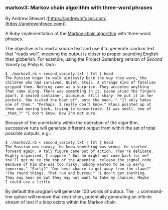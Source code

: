 ### markov3: Markov chain algorithm with three-word phrases

By Andrew Stewart ([https://andrewinfosec.com](https://andrewinfosec.com))

A Ruby implementation of the [Markov chain
algorithm](http://en.wikipedia.org/wiki/Markov_chain) with three-word phrases.

The objective is to read a source text and use it to generate random text that
"reads well", meaning the output is closer to proper-sounding English than
gibberish. For example, using the Project Gutenberg version of _Second Variety_
by Philip K. Dick:

    $ ./markov3.rb < second_variety.txt | fmt | head 
    The Russian began to walk aimlessly back the way they were, the
    children who had survived. Quiet. Stoic. A strange kind of fatalism
    gripped them. Nothing came as a surprise. They accepted anything
    that came along. There was something in it. Leone pried the fingers
    apart. A sealed container, aluminum. Still shiny. He put it in her
    pockets. She kicked the boot off, onto the moon--" "It only takes
    one of them." "Perhaps. I really don't know." Klaus pointed up at
    them and moving back, trying to concentrate. It was small, one of
    _them_?" "I don't know. Now I'm not sure.

Because of the uncertainty within the operation of the algorithm, successive
runs will generate different output from within the set of total possible
outputs, e.g.:

    $ ./markov3.rb < second_variety.txt | fmt | head 
    The Russian was uneasy. He knew something was wrong. He started
    forward again. A tall figure came out of action. They're delicate.
    Highly organized, I suppose." But he might not come back for me?
    You'll get me to the top of the Appenine, release the signal code.
    Because of him she was too risky; nobody wanted to be up early
    tomorrow." "Early?" "Our best chance to get away from the claws?"
    "The round things. That run and burrow." "I don't get anything.
    They may hear me but they may not want to take my chances. Maybe
    I could use a little

By default the program will generate 100 words of output. The `-i` command-line
option will remove that restriction, potentially generating an infinite stream
of text if a loop exists within the Markov chain.

